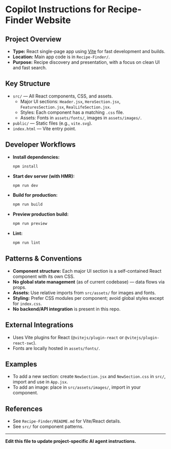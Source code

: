 # Copilot Instructions for Recipe-Finder Website

## Project Overview
- **Type:** React single-page app using [Vite](https://vitejs.dev/) for fast development and builds.
- **Location:** Main app code is in `Recipe-Finder/`.
- **Purpose:** Recipe discovery and presentation, with a focus on clean UI and fast search.

## Key Structure
- `src/` — All React components, CSS, and assets.
  - Major UI sections: `Header.jsx`, `HeroSection.jsx`, `FeaturesSection.jsx`, `RealLifeSection.jsx`.
  - Styles: Each component has a matching `.css` file.
  - Assets: Fonts in `assets/fonts/`, images in `assets/images/`.
- `public/` — Static files (e.g., `vite.svg`).
- `index.html` — Vite entry point.

## Developer Workflows
- **Install dependencies:**
  ```sh
  npm install
  ```
- **Start dev server (with HMR):**
  ```sh
  npm run dev
  ```
- **Build for production:**
  ```sh
  npm run build
  ```
- **Preview production build:**
  ```sh
  npm run preview
  ```
- **Lint:**
  ```sh
  npm run lint
  ```

## Patterns & Conventions
- **Component structure:** Each major UI section is a self-contained React component with its own CSS.
- **No global state management** (as of current codebase) — data flows via props.
- **Assets:** Use relative imports from `src/assets/` for images and fonts.
- **Styling:** Prefer CSS modules per component; avoid global styles except for `index.css`.
- **No backend/API integration** is present in this repo.

## External Integrations
- Uses Vite plugins for React (`@vitejs/plugin-react` or `@vitejs/plugin-react-swc`).
- Fonts are locally hosted in `assets/fonts/`.

## Examples
- To add a new section: create `NewSection.jsx` and `NewSection.css` in `src/`, import and use in `App.jsx`.
- To add an image: place in `src/assets/images/`, import in your component.

## References
- See `Recipe-Finder/README.md` for Vite/React details.
- See `src/` for component patterns.

---

**Edit this file to update project-specific AI agent instructions.**

